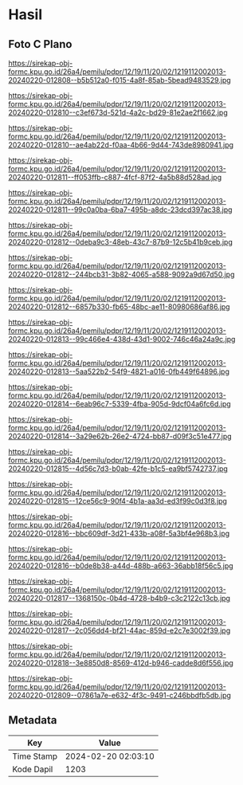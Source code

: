 # Hasil

## Foto C Plano

https://sirekap-obj-formc.kpu.go.id/26a4/pemilu/pdpr/12/19/11/20/02/1219112002013-20240220-012808--b5b512a0-f015-4a8f-85ab-5bead9483529.jpg

https://sirekap-obj-formc.kpu.go.id/26a4/pemilu/pdpr/12/19/11/20/02/1219112002013-20240220-012810--c3ef673d-521d-4a2c-bd29-81e2ae2f1662.jpg

https://sirekap-obj-formc.kpu.go.id/26a4/pemilu/pdpr/12/19/11/20/02/1219112002013-20240220-012810--ae4ab22d-f0aa-4b66-9d44-743de8980941.jpg

https://sirekap-obj-formc.kpu.go.id/26a4/pemilu/pdpr/12/19/11/20/02/1219112002013-20240220-012811--ff053ffb-c887-4fcf-87f2-4a5b88d528ad.jpg

https://sirekap-obj-formc.kpu.go.id/26a4/pemilu/pdpr/12/19/11/20/02/1219112002013-20240220-012811--99c0a0ba-6ba7-495b-a8dc-23dcd397ac38.jpg

https://sirekap-obj-formc.kpu.go.id/26a4/pemilu/pdpr/12/19/11/20/02/1219112002013-20240220-012812--0deba9c3-48eb-43c7-87b9-12c5b41b9ceb.jpg

https://sirekap-obj-formc.kpu.go.id/26a4/pemilu/pdpr/12/19/11/20/02/1219112002013-20240220-012812--244bcb31-3b82-4065-a588-9092a9d67d50.jpg

https://sirekap-obj-formc.kpu.go.id/26a4/pemilu/pdpr/12/19/11/20/02/1219112002013-20240220-012812--6857b330-fb65-48bc-ae11-80980686af86.jpg

https://sirekap-obj-formc.kpu.go.id/26a4/pemilu/pdpr/12/19/11/20/02/1219112002013-20240220-012813--99c466e4-438d-43d1-9002-746c46a24a9c.jpg

https://sirekap-obj-formc.kpu.go.id/26a4/pemilu/pdpr/12/19/11/20/02/1219112002013-20240220-012813--5aa522b2-54f9-4821-a016-0fb449f64896.jpg

https://sirekap-obj-formc.kpu.go.id/26a4/pemilu/pdpr/12/19/11/20/02/1219112002013-20240220-012814--6eab96c7-5339-4fba-905d-9dcf04a6fc6d.jpg

https://sirekap-obj-formc.kpu.go.id/26a4/pemilu/pdpr/12/19/11/20/02/1219112002013-20240220-012814--3a29e62b-26e2-4724-bb87-d09f3c51e477.jpg

https://sirekap-obj-formc.kpu.go.id/26a4/pemilu/pdpr/12/19/11/20/02/1219112002013-20240220-012815--4d56c7d3-b0ab-42fe-b1c5-ea9bf5742737.jpg

https://sirekap-obj-formc.kpu.go.id/26a4/pemilu/pdpr/12/19/11/20/02/1219112002013-20240220-012815--12ce56c9-90f4-4b1a-aa3d-ed3f99c0d3f8.jpg

https://sirekap-obj-formc.kpu.go.id/26a4/pemilu/pdpr/12/19/11/20/02/1219112002013-20240220-012816--bbc609df-3d21-433b-a08f-5a3bf4e968b3.jpg

https://sirekap-obj-formc.kpu.go.id/26a4/pemilu/pdpr/12/19/11/20/02/1219112002013-20240220-012816--b0de8b38-a44d-488b-a663-36abb18f56c5.jpg

https://sirekap-obj-formc.kpu.go.id/26a4/pemilu/pdpr/12/19/11/20/02/1219112002013-20240220-012817--1368150c-0b4d-4728-b4b9-c3c2122c13cb.jpg

https://sirekap-obj-formc.kpu.go.id/26a4/pemilu/pdpr/12/19/11/20/02/1219112002013-20240220-012817--2c056dd4-bf21-44ac-859d-e2c7e3002f39.jpg

https://sirekap-obj-formc.kpu.go.id/26a4/pemilu/pdpr/12/19/11/20/02/1219112002013-20240220-012818--3e8850d8-8569-412d-b946-cadde8d6f556.jpg

https://sirekap-obj-formc.kpu.go.id/26a4/pemilu/pdpr/12/19/11/20/02/1219112002013-20240220-012809--07861a7e-e632-4f3c-9491-c246bbdfb5db.jpg


## Metadata

| Key        | Value               |
| ---------- | ------------------- |
| Time Stamp | 2024-02-20 02:03:10 |
| Kode Dapil | 1203                |



